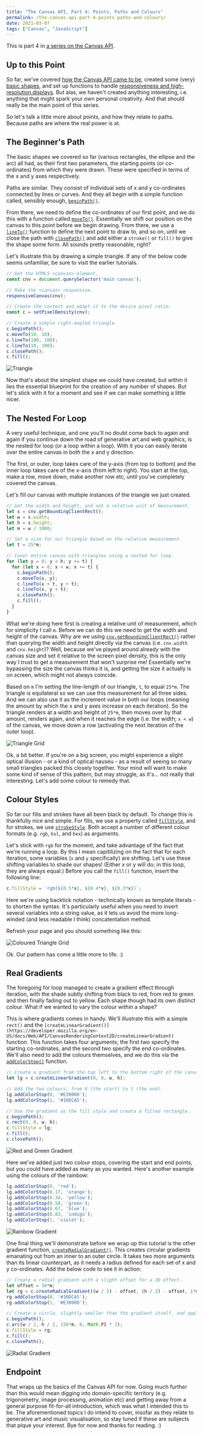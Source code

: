 ```yaml
---
title: "The Canvas API, Part 4: Points, Paths and Colours"
permalink: /the-canvas-api-part-4-points-paths-and-colours/
date: 2021-03-07
tags: ["Canvas", "JavaScript"]
---
```


This is part 4 in [a series on the Canvas API](/tag/canvas/).

## Up to this Point

So far, we've covered [how the Canvas API came to be](/the-canvas-api-part-1-the-background/), created some (very) [basic shapes](/the-canvas-api-part-2-basic-shapes-and-the-2d-context/), and set up functions to handle [responsiveness and high-resolution displays](/the-canvas-api-part-3-a-retina-ready-responsive-canvas/). But alas, we haven't created anything interesting, i.e. anything that might spark your own personal creativity. And that should really be the main point of this series.

So let's talk a little more about points, and how they relate to paths. Because paths are where the real power is at.

## The Beginner's Path

The basic shapes we covered so far (various rectangles, the ellipse and the arc) all had, as their first two parameters, the starting points (or co-ordinates) from which they were drawn. These were specified in terms of the x and y axes respectively.

Paths are similar. They consist of individual sets of x and y co-ordinates connected by lines or curves. And they all begin with a simple function called, sensibly enough, [`beginPath()`](https://developer.mozilla.org/en-US/docs/Web/API/CanvasRenderingContext2D/beginPath).

From there, we need to define the co-ordinates of our first point, and we do this with a function called [`moveTo()`](https://developer.mozilla.org/en-US/docs/Web/API/CanvasRenderingContext2D/moveTo). Essentially we shift our position on the canvas to this point before we begin drawing. From there, we use a [`lineTo()`](https://developer.mozilla.org/en-US/docs/Web/API/CanvasRenderingContext2D/lineTo) function to define the next point to draw to, and so on, until we close the path with [`closePath()`](https://developer.mozilla.org/en-US/docs/Web/API/CanvasRenderingContext2D/closePath) and add either a `stroke()` or `fill()` to give the shape some form. All sounds pretty reasonable, right?

Let's illustrate this by drawing a simple triangle. If any of the below code seems unfamiliar, be sure to visit the earlier tutorials.

```js
// Get the HTML5 <canvas> element.
const cnv = document.querySelector('main canvas');

// Make the <canvas> responsive.
responsiveCanvas(cnv);

// Create the context and adapt it to the device pixel ratio.
const c = setPixelDensity(cnv);

// Create a simple right-angled triangle.
c.beginPath();
c.moveTo(10, 10);
c.lineTo(100, 100);
c.lineTo(10, 100);
c.closePath();
c.fill();
```

![Triangle](../../media/2021/triangle.png)

Now that's about the simplest shape we could have created, but within it lies the essential blueprint for the creation of any number of shapes. But let's stick with it for a moment and see if we can make something a little nicer.

## The Nested For Loop

A very useful technique, and one you'll no doubt come back to again and again if you continue down the road of generative art and web graphics, is the nested for loop (or a loop within a loop). With it you can easily iterate over the entire canvas in both the x and y direction.

The first, or outer, loop takes care of the y-axis (from top to bottom) and the inner loop takes care of the x-axis (from left to right). You start at the top, make a row, move down, make another row etc, until you've completely covered the canvas.

Let's fill our canvas with multiple instances of the triangle we just created.

```js
// Get the width and height, and set a relative unit of measurement.
let s = cnv.getBoundingClientRect();
let w = s.width;
let h = s.height;
let m = w / 1000;

// Set a size for our triangle based on the relative measurement.
let t = 25*m;

// Cover entire canvas with triangles using a nested for loop.
for (let y = 0; y < h; y += t) {
  for (let x = 0; x < w; x += t) {
    c.beginPath();
    c.moveTo(x, y);
    c.lineTo(x + t, y + t);
    c.lineTo(x, y + t);
    c.closePath();
    c.fill();
  }
}
```

What we're doing here first is creating a relative unit of measurement, which for simplicity I call `m`. Before we can do this we need to get the width and height of the canvas. Why are we using [`cnv.getBoundingClientRect()`](https://developer.mozilla.org/en-US/docs/Web/API/Element/getBoundingClientRect) rather than querying the width and height directly via the canvas (i.e. `cnv.width` and `cnv.height`)? Well, because we've played around already with the canvas size and set it relative to the screen pixel density, this is the only way I trust to get a measurement that won't surprise me! Essentially we're bypassing the size the canvas thinks it is, and getting the size it actually is on screen, which might not always coincide.

Based on `m` I'm setting the line-length of our triangle, `t`, to equal `25*m`. The triangle is equilateral so we can use this measurement for all three sides. And we can also use it as the increment value in both our loops (meaning the amount by which the x and y axes increase on each iteration). So the triangle renders at a width and height of `25*m`, then moves over by that amount, renders again, and when it reaches the edge (i.e. the width; `x < w`) of the canvas, we move down a row (activating the next iteration of the outer loop).

![Triangle Grid](../../media/2021/triangle-grid.png)

Ok, a bit better. If you're on a big screen, you might experience a slight optical illusion - or a kind of optical nauseu - as a result of seeing so many small triangles packed this closely together. Your mind will want to make some kind of sense of this pattern, but may struggle, as it's... not really that interesting. Let's add some colour to remedy that.

## Colour Styles

So far our fills and strokes have all been black by default. To change this is thankfully nice and simple. For fills, we use a property called [`fillStyle`](https://developer.mozilla.org/en-US/docs/Web/API/CanvasRenderingContext2D/fillStyle), and for strokes, we use [`strokeStyle`](https://developer.mozilla.org/en-US/docs/Web/API/CanvasRenderingContext2D/strokeStyle). Both accept a number of different colour formats (e.g. `rgb`, `hsl`, and `hex`) as arguments.

Let's stick with `rgb` for the moment, and take advantage of the fact that we're running a loop. By this I mean capitilizing on the fact that for each iteration, some variables (`x` and `y` specifically) are shifting. Let's use these shifting variables to shade our shapes! (Either x or y will do; in this loop, they are always equal.) Before you call the `fill()` function, insert the following line:

```js
c.fillStyle = `rgb(${0.5*x}, ${0.4*x}, ${0.3*x})`;
```

Here we're using backtick notation - technically known as template literals - to shorten the syntax. It's particularly useful when you need to insert several variables into a string value, as it lets us avoid the more long-winded (and less readable I think) concatentation method.

Refresh your page and you should something like this:

![Coloured Triangle Grid](../../media/2021/coloured-triangle-grid.png)

Ok. Our pattern has come a little more to life. :)

## Real Gradients

The foregoing for loop managed to create a gradient effect through iteration, with the shade subtly shifting from black to red, from red to green and then finally fading out to yellow. Each shape though had its own distinct colour. What if we wanted to vary the colour _within_ a shape?

This is where gradients comes in handy. We'll illustrate this with a simple `rect()` and the `[createLinearGradient()](https://developer.mozilla.org/en-US/docs/Web/API/CanvasRenderingContext2D/createLinearGradient)` function. This function takes four arguments; the first two specify the starting co-ordinates, and the second two specify the end co-ordinates. We'll also need to add the colours themselves, and we do this via the [`addColorStop()`](https://developer.mozilla.org/en-US/docs/Web/API/CanvasGradient/addColorStop) function.

```js
// Create a gradient from the top left to the bottom right of the canvas.
let lg = c.createLinearGradient(0, 0, w, h);

// Add the two colours, from 0 (the start) to 1 (the end).
lg.addColorStop(0, '#E30000');
lg.addColorStop(1, '#10DCA5');

// Use the gradient as the fill style and creata a filled rectangle.
c.beginPath();
c.rect(0, 0, w, h);
c.fillStyle = lg;
c.fill();
c.closePath();
```

![Red and Green Gradient](../../media/2021/red-green-gradient.png)

Here we've added just two colour stops, covering the start and end points, but you could have added as many as you wanted. Here's another example using the colours of the rainbow:

```js
lg.addColorStop(0, 'red');
lg.addColorStop(0.17, 'orange');
lg.addColorStop(0.34, 'yellow');
lg.addColorStop(0.50, 'green');
lg.addColorStop(0.67, 'blue');
lg.addColorStop(0.83, 'indigo');
lg.addColorStop(1, 'violet');
```

![Rainbow Gradient](../../media/2021/rainbow-gradient.png)

One final thing we'll demonstrate before we wrap up this tutorial is the other gradient function, [`createRadialGradient()`](https://developer.mozilla.org/en-US/docs/Web/API/CanvasRenderingContext2D/createRadialGradient). This creates circular gradients emanating out from an inner to an outer circle. It takes two more arguments than its linear counterpart, as it needs a radius defined for each set of x and y co-ordinates. Add the below code to see it in action:

```js
// Create a radial gradient with a slight offset for a 3D effect.
let offset = 30*m;
let rg = c.createRadialGradient((w / 2) - offset, (h / 2) - offset, 1*m, w / 2, h / 2, 200*m);
rg.addColorStop(0, '#10DCA5');
rg.addColorStop(1, '#E30000');

// Create a circle, slightly smaller than the gradient itself, and apply the gradient to it.
c.beginPath();
c.arc(w / 2, h / 2, 150*m, 0, Math.PI * 2);
c.fillStyle = rg;
c.fill();
c.closePath();
```

![Radial Gradient](../../media/2021/radial-gradient.png)

## Endpoint

That wraps up the basics of the Canvas API for now. Going much further than this would mean digging into domain-specific territory (e.g. trigonometry, image processing, animation etc) and getting away from a general purpose fit-for-all introduction, which was what I intended this to be. The aforementioned topics I do intend to cover, insofar as they relate to generative art and music visualisation, so stay tuned if these are subjects that pique your interest. Bye for now and thanks for reading. :)
